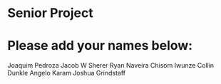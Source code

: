 # Senior Project

# Please add your names below: 

Joaquim Pedroza
Jacob  W Sherer
Ryan Naveira
Chisom Iwunze
Collin Dunkle
Angelo Karam
Joshua Grindstaff